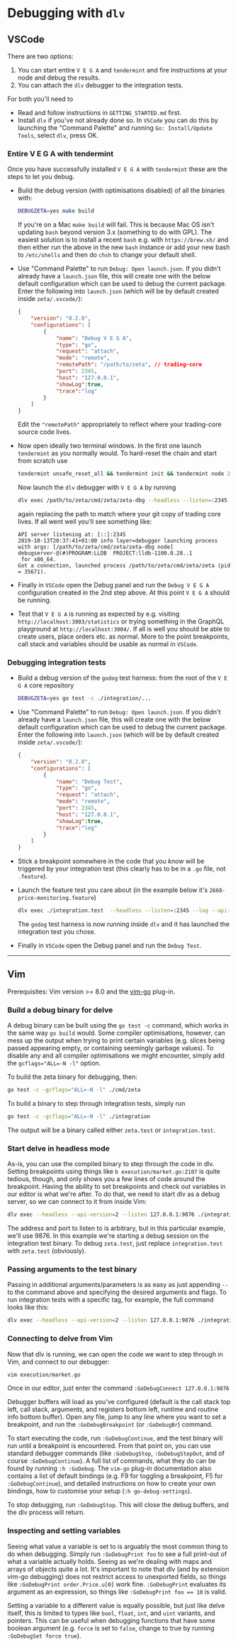 # Debugging with `dlv`

## VSCode

There are two options:
1) You can start entire `V E G A` and `tendermint` and fire instructions at your node and debug the results.
2) You can attach the `dlv` debugger to the integration tests.

For both you'll need to
- Read and follow instructions in `GETTING_STARTED.md` first.
- Install `dlv` if you've not already done so. In `VSCode` you can do this by launching the "Command Palette" and running `Go: Install/Update Tools`, select `dlv`, press OK.


### Entire V E G A with tendermint

Once you have successfully installed `V E G A` with `tendermint` these are the steps to let you debug.

- Build the debug version (with optimisations disabled) of all the binaries with:

    ```bash
    DEBUGZETA=yes make build
    ```
    If you're on a Mac `make build` will fail. This is because Mac OS isn't updating `bash` beyond version 3.x (something to do with GPL). The easiest solution is to install a recent `bash` e.g. with `https://brew.sh/` and then either run the above in the new `bash` instance or add your new bash to `/etc/shells` and then do `chsh` to change your default shell.

- Use "Command Palette" to run `Debug: Open launch.json`. If you didn't already have a `launch.json` file, this will create one with the below default configuration which can be used to debug the current package. Enter the following into `launch.json` (which will be by default created inside `zeta/.vscode/`):

    ```json
    {
        "version": "0.2.0",
        "configurations": [
            {
                "name": "Debug V E G A",
                "type": "go",
                "request": "attach",
                "mode": "remote",
                "remotePath": "/path/to/zeta", // trading-core
                "port": 2345,
                "host": "127.0.0.1",
                "showLog":true,
                "trace":"log"
            }
        ]
    }
    ```
    Edit the `"remotePath"` appropriately to reflect where your trading-core source code lives.

- Now open ideally two terminal windows. In the first one launch `tendermint` as you normally would. To hard-reset the chain and start from scratch use

    ```bash
    tendermint unsafe_reset_all && tendermint init && tendermint node 2>./tendermint.stderr.out 1>./tendermint.stdout.out
    ```
    Now launch the `dlv` debugger with `V E G A` by running

    ```bash
    dlv exec /path/to/zeta/cmd/zeta/zeta-dbg --headless --listen=:2345 --log --api-version=2 -- node
    ```
    again replacing the path to match where your git copy of trading core lives.  If all went well you'll see something like:

    ```
    API server listening at: [::]:2345
    2019-10-13T20:37:41+01:00 info layer=debugger launching process with args: [/path/to/zeta/cmd/zeta/zeta-dbg node]
    debugserver-@(#)PROGRAM:LLDB  PROJECT:lldb-1100.0.28..1
     for x86_64.
    Got a connection, launched process /path/to/zeta/cmd/zeta/zeta (pid = 35671).
    ```
- Finally in `VSCode` open the Debug panel and run the `Debug V E G A` configuration created in the 2nd step above. At this point `V E G A` should be running.
- Test that `V E G A` is running as expected by e.g. visiting `http://localhost:3003/statistics` or trying something in the GraphQL playground at `http://localhost:3004/`. If all is well you should be able to create users, place orders etc. as normal. More to the point breakpoints, call stack and variables should be usable as normal in `VSCode`.



### Debugging integration tests

- Build a debug version of the `godog` test harness: from the root of the `V E G A` core repository

    ```bash
    DEBUGZETA=yes go test -c ./integration/...
    ```

- Use "Command Palette" to run `Debug: Open launch.json`. If you didn't already have a `launch.json` file, this will create one with the below default configuration which can be used to debug the current package. Enter the following into `launch.json` (which will be by default created inside `zeta/.vscode/`):

    ```json
    {
        "version": "0.2.0",
        "configurations": [
            {
                "name": "Debug Test",
                "type": "go",
                "request": "attach",
                "mode": "remote",
                "port": 2345,
                "host": "127.0.0.1",
                "showLog":true,
                "trace":"log"
            }
        ]
    }
    ```

- Stick a breakpoint somewhere in the code that you *know* will be triggered by your integration test (this clearly has to be in a `.go` file, not `.feature`).


- Launch the feature test you care about (in the example below it's `2668-price-monitoring.feature`)
    ```bash
    dlv exec ./integration.test  --headless --listen=:2345 --log --api-version=2    -- -godog.format=pretty --  $(pwd)/integration/features/2668-price-monitoring.feature
    ```
    The `godog` test harness is now running inside `dlv` and it has launched the integration test you chose.

- Finally in `VSCode` open the Debug panel and run the `Debug Test`.

----

## Vim

Prerequisites: Vim version >= 8.0 and the [vim-go](https://github.com/fatih/vim-go) plug-in.

### Build a debug binary for delve

A debug binary can be built using the `go test -c` command, which works in the same way `go build` would. Some compiler optimisations, however, can mess up the output when trying to print certain variables (e.g. slices being passed appearing empty, or containing seemingly garbage values).
To disable any and all compiler optimisations we might encounter, simply add the `gcflags="ALL=-N -l"` option.

To build the zeta binary for debugging, then:

```bash
go test -c -gcflags="ALL=-N -l" ./cmd/zeta
```

To build a binary to step through integration tests, simply run

```bash
go test -c -gcflags="ALL=-N -l" ./integration
```

The output will be a binary called either `zeta.test` or `integration.test`.

### Start delve in headless mode

As-is, you can use the compiled binary to step through the code in dlv. Setting breakpoints using things like `b execution/market.go:2107` is quite tedious, though, and only shows you a few lines of code around the breakpoint. Having the ability to set breakpoints and check out variables in our editor is what we're after. To do that, we need to start dlv as a debug server, so we can connect to it from inside Vim:

```bash
dlv exec --headless --api-version=2 --listen 127.0.0.1:9876 ./integration.test
```

The address and port to listen to is arbitrary, but in this particular example, we'll use 9876. In this example we're starting a debug session on the integration test binary. To debug `zeta.test`, just replace `integration.test` with `zeta.test` (obviously).

### Passing arguments to the test binary

Passing in additional arguments/parameters is as easy as just appending `--` to the command above and specifying the desired arguments and flags. To run integration tests with a specific tag, for example, the full command looks like this:

```bash
dlv exec --headless --api-version=2 --listen 127.0.0.1:9876 ./integration.test -- ./integration/features --godog.tags=LPWrong
```

### Connecting to delve from Vim

Now that dlv is running, we can open the code we want to step through in Vim, and connect to our debugger:

```bash
vim execution/market.go
```

Once in our editor, just enter the  command `:GoDebugConnect 127.0.0.1:9876`

Debugger buffers will load as you've configured (default is the call stack top left, call stack, arguments, and registers bottom left, runtime and routine info bottom buffer). Open any file, jump to any line where you want to set a breakpoint, and run the `:GoDebugBreakpoint` (or `:GoDebugBr`) command.

To start executing the code, run `:GoDebugContinue`, and the test binary will run until a breakpoint is encountered. From that point on, you can use standard debugger commands (like `:GoDebugStep`, `:GoDebugStepOut`, and of course `:GoDebugContinue`). A full list of commands, what they do can be found by running `:h :GoDebug`.
The `vim-go` plug-in documentation also contains a list of default bindings (e.g. F9 for toggling a breakpoint, F5 for `:GoDebugContinue`), and detailed instructions on how to create your own bindings, how to customise your setup (`:h go-debug-settings`).

To stop debugging, run `:GoDebugStop`. This will close the debug buffers, and the dlv process will return.

### Inspecting and setting variables

Seeing what value a variable is set to is arguably the most common thing to do when debugging. Simply run `:GoDebugPrint foo` to see a full print-out of what a variable actually holds. Seeing as we're dealing with maps and arrays of objects quite a lot. It's important to note that dlv (and by extension vim-go debugging) does not restrict access to unexported fields, so things like `:GoDebugPrint order.Price.u[0]` work fine. `:GoDebugPrint` evaluates its argument as an expression, so things like `:GoDebugPrint foo == 10` is valid.

Setting a variable to a different value is equally possible, but just like delve itself, this is limited to types like `bool`, `float`, `int`, and `uint` variants, and pointers. This can be useful when debugging functions that have some boolean argument (e.g. `force` is set to `false`, change to true by running `:GoDebugSet force true`).
